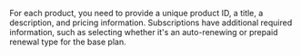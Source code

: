 For each product, you need to provide a unique product ID, a title, a description, and pricing information. Subscriptions have additional required information, such as selecting whether it's an auto-renewing or prepaid renewal type for the base plan.